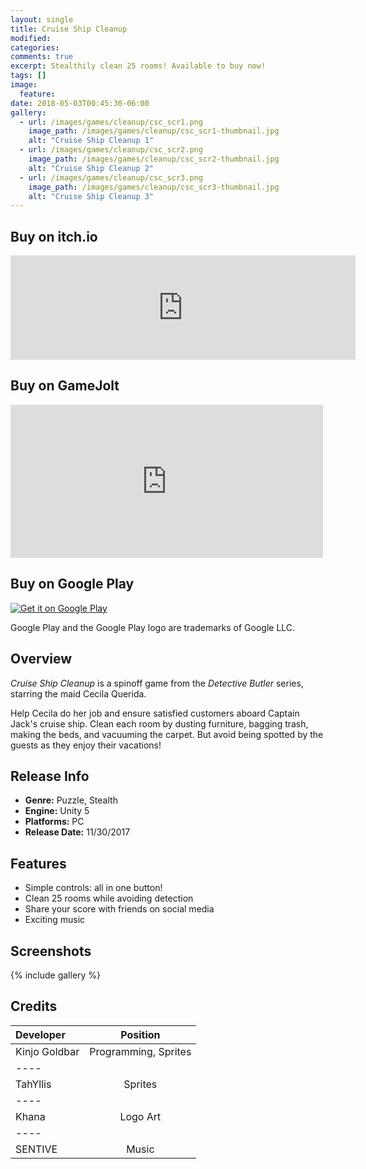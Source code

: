 ```yaml
---
layout: single
title: Cruise Ship Cleanup
modified:
categories:
comments: true
excerpt: Stealthily clean 25 rooms! Available to buy now!
tags: []
image:
  feature:
date: 2018-05-03T00:45:30-06:00
gallery:
  - url: /images/games/cleanup/csc_scr1.png
    image_path: /images/games/cleanup/csc_scr1-thumbnail.jpg
    alt: "Cruise Ship Cleanup 1"
  - url: /images/games/cleanup/csc_scr2.png
    image_path: /images/games/cleanup/csc_scr2-thumbnail.jpg
    alt: "Cruise Ship Cleanup 2"
  - url: /images/games/cleanup/csc_scr3.png
    image_path: /images/games/cleanup/csc_scr3-thumbnail.jpg
    alt: "Cruise Ship Cleanup 3"
---
```


## Buy on itch.io
<iframe frameborder="0" src="https://itch.io/embed/194937" width="552" height="167"></iframe>

## Buy on GameJolt
<iframe src="https://widgets.gamejolt.com/package/v1?key=pqUqWS3P" frameborder="0" width="500" height="245"></iframe>

## Buy on Google Play
<a href='https://play.google.com/store/apps/details?id=com.GoldbarGames.CruiseShipCleanup&pcampaignid=MKT-Other-global-all-co-prtnr-py-PartBadge-Mar2515-1'><img alt='Get it on Google Play' src='https://play.google.com/intl/en_us/badges/images/generic/en_badge_web_generic.png'/></a>

Google Play and the Google Play logo are trademarks of Google LLC.

## Overview

*Cruise Ship Cleanup* is a spinoff game from the *Detective Butler* series, starring the maid Cecila Querida.

Help Cecila do her job and ensure satisfied customers aboard Captain Jack's cruise ship. Clean each room by dusting furniture, bagging trash, making the beds, and vacuuming the carpet. But avoid being spotted by the guests as they enjoy their vacations!

## Release Info
<ul>
  <li><b>Genre:</b> Puzzle, Stealth</li>
  <li><b>Engine:</b> Unity 5</li>
  <li><b>Platforms:</b> PC</li>
  <li><b>Release Date:</b> 11/30/2017</li>
</ul>

## Features
<ul>
  <li>Simple controls: all in one button!</li>
  <li>Clean 25 rooms while avoiding detection</li>
  <li>Share your score with friends on social media</li>
  <li>Exciting music</li>
</ul>

## Screenshots

{% include gallery %}

## Credits

| Developer | Position |
|:--------|:-------:|
| Kinjo Goldbar  | Programming, Sprites   |
|----
| TahYllis | Sprites   |
|----
| Khana | Logo Art   |
|----
| SENTIVE | Music  |

